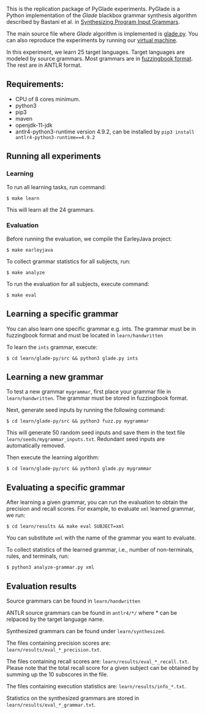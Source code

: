 
This is the replication package of PyGlade experiments.
PyGlade is a Python implementation of the _Glade_ blackbox grammar synthesis algorithm described by
Bastani et al. in [Synthesizing Program Input
Grammars](https://arxiv.org/pdf/1608.01723.pdf).

The main source file where _Glade_ algorithm is implemented is [glade.py](https://github.com/anonymous-pldi-2022/anonymous-pldi-2022/blob/main/learn/glade-py/src/glade.py).
You can also reproduce the experiments by running our [virtual machine](https://figshare.com/s/136eea0d984136abc300).

In this experiment, we learn 25 target languages. Target languages are modeled by source grammars. Most grammars are in [fuzzingbook format](https://www.fuzzingbook.org/html/Grammars.html). The rest are in ANTLR format.

## Requirements:
* CPU of 8 cores minimum.
* python3
* pip3
* maven
* openjdk-11-jdk
* antlr4-python3-runtime version 4.9.2, can be installed by `pip3 install antlr4-python3-runtime==4.9.2`

## Running all experiments

### Learning
To run all learning tasks, run command:

    $ make learn

This will learn all the 24 grammars.

### Evaluation
Before running the evaluation, we compile the EarleyJava project:

    $ make earleyjava

To collect grammar statistics for all subjects, run:

    $ make analyze

To run the evaluation for all subjects, execute command:

    $ make eval

## Learning a specific grammar
You can also learn one specific grammar e.g. ints. The grammar must be in fuzzingbook format and must be located in `learn/handwritten`

To learn the `ints` grammar, execute:

    $ cd learn/glade-py/src && python3 glade.py ints

## Learning a new grammar
To test a new grammar `mygrammar`, first place your grammar file in `learn/handwritten`. The grammar must be stored in fuzzingbook format.

Next, generate seed inputs by running the following command:

    $ cd learn/glade-py/src && python3 fuzz.py mygrammar

This will generate 50 random seed inputs and save them in the text file `learn/seeds/mygrammar_inputs.txt`. Redundant seed inputs are automatically removed.

Then execute the learning algorithm:

    $ cd learn/glade-py/src && python3 glade.py mygrammar


## Evaluating a specific grammar
After learning a given grammar, you can run the evaluation to obtain the precision and recall scores. For example, to evaluate `xml` learned grammar, we run:

    $ cd learn/results && make eval SUBJECT=xml

You can substitute `xml` with the name of the grammar you want to evaluate.

To collect statistics of the learned grammar, i.e., number of non-terminals, rules, and terminals, run:

    $ python3 analyze-grammar.py xml

## Evaluation results
Source grammars can be found in `learn/handwritten`

ANTLR source grammars can be found in `antlr4/*/` where * can be relpaced by the target language name.

Synthesized grammars can be found under `learn/synthesized`.

The files containing precision scores are: `learn/results/eval_*_precision.txt`.

The files containing recall scores are: `learn/results/eval_*_recall.txt`. Please note that the total recall score for a given subject can be obtained by summing up the 10 subscores in the file.

The files containing execution statistics are: `learn/results/info_*.txt`.

Statistics on the synthesized grammars are stored in `learn/results/eval_*_grammar.txt`.
